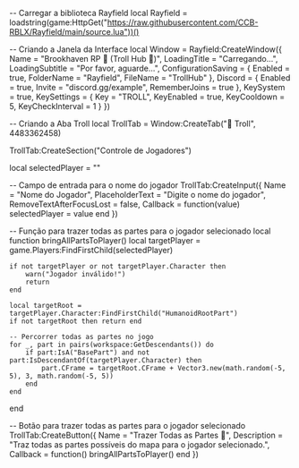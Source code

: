 -- Carregar a biblioteca Rayfield
local Rayfield = loadstring(game:HttpGet("https://raw.githubusercontent.com/CCB-RBLX/Rayfield/main/source.lua"))()

-- Criando a Janela da Interface
local Window = Rayfield:CreateWindow({
    Name = "Brookhaven RP 🏡 (Troll Hub 🤡)",
    LoadingTitle = "Carregando...",
    LoadingSubtitle = "Por favor, aguarde...",
    ConfigurationSaving = {
        Enabled = true,
        FolderName = "Rayfield",
        FileName = "TrollHub"
    },
    Discord = {
        Enabled = true,
        Invite = "discord.gg/example",
        RememberJoins = true
    },
    KeySystem = true,
    KeySettings = {
        Key = "TROLL",
        KeyEnabled = true,
        KeyCooldown = 5,
        KeyCheckInterval = 1
    }
})

-- Criando a Aba Troll
local TrollTab = Window:CreateTab("🤡 Troll", 4483362458)

TrollTab:CreateSection("Controle de Jogadores")

local selectedPlayer = ""

-- Campo de entrada para o nome do jogador
TrollTab:CreateInput({
    Name = "Nome do Jogador",
    PlaceholderText = "Digite o nome do jogador",
    RemoveTextAfterFocusLost = false,
    Callback = function(value)
        selectedPlayer = value
    end
})

-- Função para trazer todas as partes para o jogador selecionado
local function bringAllPartsToPlayer()
    local targetPlayer = game.Players:FindFirstChild(selectedPlayer)

    if not targetPlayer or not targetPlayer.Character then
        warn("Jogador inválido!")
        return
    end

    local targetRoot = targetPlayer.Character:FindFirstChild("HumanoidRootPart")
    if not targetRoot then return end

    -- Percorrer todas as partes no jogo
    for _, part in pairs(workspace:GetDescendants()) do
        if part:IsA("BasePart") and not part:IsDescendantOf(targetPlayer.Character) then
            part.CFrame = targetRoot.CFrame + Vector3.new(math.random(-5, 5), 3, math.random(-5, 5))
        end
    end
end

-- Botão para trazer todas as partes para o jogador selecionado
TrollTab:CreateButton({
    Name = "Trazer Todas as Partes 🔄",
    Description = "Traz todas as partes possíveis do mapa para o jogador selecionado.",
    Callback = function()
        bringAllPartsToPlayer()
    end
})
